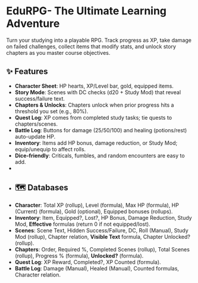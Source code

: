 # EduRPG- The Ultimate Learning Adventure
Turn your studying into a playable RPG. Track progress as XP, take damage on failed challenges, collect items that modify stats, and unlock story chapters as you master course objectives.

## ✨ Features
- **Character Sheet**: HP hearts, XP/Level bar, gold, equipped items.
- **Story Mode**: Scenes with DC checks (d20 + Study Mod) that reveal success/failure text.
- **Chapters & Unlocks**: Chapters unlock when prior progress hits a threshold you set (e.g., 80%).
- **Quest Log**: XP comes from completed study tasks; tie quests to chapters/scenes.
- **Battle Log**: Buttons for damage (25/50/100) and healing (potions/rest) auto-update HP.
- **Inventory**: Items add HP bonus, damage reduction, or Study Mod; equip/unequip to affect rolls.
- **Dice-friendly**: Criticals, fumbles, and random encounters are easy to add.
- 
- ## 🗺️ Databases
- **Character**: Total XP (rollup), Level (formula), Max HP (formula), HP (Current) (formula), Gold (optional), Equipped bonuses (rollups).
- **Inventory**: Item, Equipped?, Lost?, HP Bonus, Damage Reduction, Study Mod, **Effective** formulas (return 0 if not equipped/lost).
- **Scenes**: Scene Text, Hidden Success/Failure, DC, Roll (Manual), Study Mod (rollup), Chapter relation, **Visible Text** formula, Chapter Unlocked? (rollup).
- **Chapters**: Order, Required %, Completed Scenes (rollup), Total Scenes (rollup), Progress % (formula), **Unlocked?** (formula).
- **Quest Log**: XP Reward, Completed?, XP Counted (formula).
- **Battle Log**: Damage (Manual), Healed (Manual), Counted formulas, Character relation.
